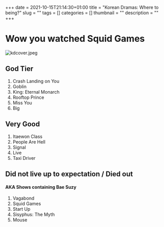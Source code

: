 +++
date = 2021-10-15T21:14:30+01:00
title = "Korean Dramas: Where to being?"
slug = ""
tags = []
categories = []
thumbnail = "<no value>"
description = ""
+++

# Wow you watched Squid Games

![kdcover.jpeg](https://khongsao.github.io/blog/images/kdcover.jpeg)

## God Tier
1. Crash Landing on You
1. Goblin
1. King: Eternal Monarch
1. Rooftop Prince
1. Miss You
1. Big

## Very Good
1. Itaewon Class
1. People Are Hell
1. Signal
1. Live
1. Taxi Driver

## Did not live up to expectation / Died out
#### AKA Shows containing Bae Suzy
1. Vagabond
1. Squid Games
1. Start Up
1. Sisyphus: The Myth
1. Mouse
